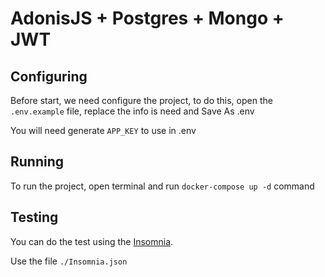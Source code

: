 # AdonisJS + Postgres + Mongo + JWT

## Configuring
Before start, we need configure the project, to do this, open the `.env.example` file, replace the info is need and Save As .env

You will need generate `APP_KEY` to use in .env

## Running
To run the project, open terminal and run `docker-compose up -d` command

## Testing
You can do the test using the [Insomnia](https://insomnia.rest/).

Use the file `./Insomnia.json`